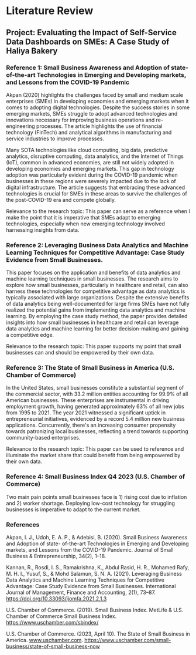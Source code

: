 # Literature Review

## Project: Evaluating the Impact of Self-Service Data Dashboards on SMEs: A Case Study of Haliya Bakery

### Reference 1: Small Business Awareness and Adoption of state-of-the-art Technologies in Emerging and Developing markets, and Lessons from the COVID-19 Pandemic

Akpan (2020) highlights the challenges faced by small and medium scale enterprises (SMEs) in developing economies and emerging markets when it comes to adopting digital technologies. Despite the success stories in some emerging markets, SMEs struggle to adopt advanced technologies and innovations necessary for improving business operations and re-engineering processes. The article highlights the use of financial technology (FinTech) and analytical algorithms in manufacturing and service industries to improve processes. 

Many SOTA technologies like cloud computing, big data, predictive analytics, disruptive computing, data analytics, and the Internet of Things (IoT), common in advanced economies, are still not widely adopted in developing economies and emerging markets. This gap in technology adoption was particularly evident during the COVID-19 pandemic when businesses in these regions were severely impacted due to the lack of digital infrastructure. The article suggests that embracing these advanced technologies is crucial for SMEs in these areas to survive the challenges of the post-COVID-19 era and compete globally.

Relevance to the research topic:
This paper can serve as a reference when I make the point that it is imperative that SMEs adapt to emerging technologies, especially when new emerging technology involved harnessing insights from data. 

### Reference 2: Leveraging Business Data Analytics and Machine Learning Techniques for Competitive Advantage: Case Study Evidence from Small Businesses.

This paper focuses on the application and benefits of data analytics and machine learning techniques in small businesses. The research aims to explore how small businesses, particularly in healthcare and retail, can also harness these technologies for competitive advantage as data analytics is typically associated with large organizations. Despite the extensive benefits of data analytics being well-documented for large firms SMEs have not fully realized the potential gains from implementing data analytics and machine learning. By employing the case study method, the paper provides detailed insights into how small businesses in healthcare and retail can leverage data analytics and machine learning for better decision-making and gaining a competitive edge.

Relevance to the research topic:
This paper supports my point that small businesses can and should be empowered by their own data.


### Reference 3: The State of Small Business in America (U.S. Chamber of Commerce)

In the United States, small businesses constitute a substantial segment of the commercial sector, with 33.2 million entities accounting for 99.9% of all American businesses. These enterprises are instrumental in driving employment growth, having generated approximately 63% of all new jobs from 1995 to 2021. The year 2021 witnessed a significant uptick in entrepreneurial initiatives, evidenced by a record 5.4 million new business applications. Concurrently, there's an increasing consumer propensity towards patronizing local businesses, reflecting a trend towards supporting community-based enterprises.

Relevance to the research topic:
This paper can be used to reference and illuminate the market share that could benefit from being empowered by their own data.


### Reference 4: Small Business Index Q4 2023 (U.S. Chamber of Commerce)

Two main pain points small businesses face is 1) rising cost due to inflation and 2) worker shortage. Deploying low-cost technology for struggling businesses is imperative to adapt to the current market.


### References

Akpan, I. J., Udoh, E. A. P., & Adebisi, B. (2020). Small Business Awareness and Adoption of state-	of-the-art Technologies in Emerging and Developing markets, and Lessons from the COVID-19 	Pandemic. Journal of Small Business & Entrepreneurship, 34(2), 1–18.

Kannan, R., Rosdi, I. S., Ramakrishna, K., Abdul Rasid, H. R., Mohamed Rafy, M. H. I., Yusuf, S., & 	Mohd Salamun, S. N. A. (2021). Leveraging Business Data Analytics and Machine Learning 	Techniques for Competitive Advantage: Case Study Evidence from Small Businesses. 	International Journal of Management, Finance and Accounting, 2(1), 73–87. 	https://doi.org/10.33093/ijomfa.2021.2.1.3

U.S. Chamber of Commerce. (2019). Small Business Index. MetLife & U.S. Chamber of Commerce 	Small Business Index. https://www.uschamber.com/sbindex/

U.S. Chamber of Commerce. (2023, April 10). The State of Small Business in America. 	www.uschamber.com. https://www.uschamber.com/small-business/state-of-small-business-now

